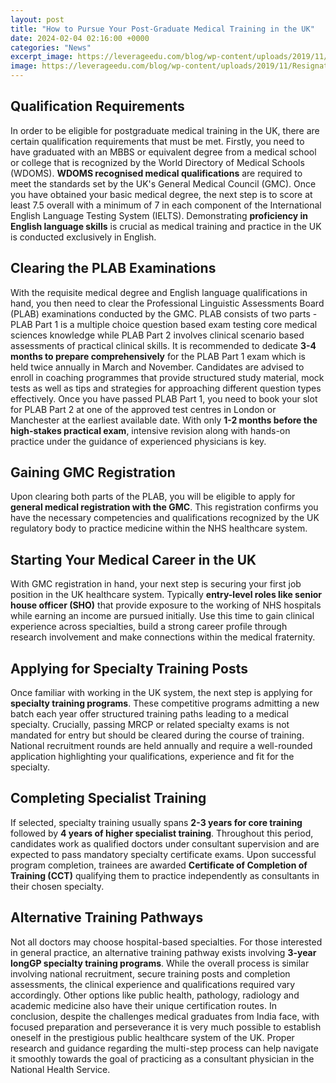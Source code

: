 ```yaml
---
layout: post
title: "How to Pursue Your Post-Graduate Medical Training in the UK"
date: 2024-02-04 02:16:00 +0000
categories: "News"
excerpt_image: https://leverageedu.com/blog/wp-content/uploads/2019/11/Resignation-Letter-for-Higher-Studies-Sample-2.png
image: https://leverageedu.com/blog/wp-content/uploads/2019/11/Resignation-Letter-for-Higher-Studies-Sample-2.png
---
```


## Qualification Requirements 
In order to be eligible for postgraduate medical training in the UK, there are certain qualification requirements that must be met. Firstly, you need to have graduated with an MBBS or equivalent degree from a medical school or college that is recognized by the World Directory of Medical Schools (WDOMS). **WDOMS recognised medical qualifications** are required to meet the standards set by the UK's General Medical Council (GMC). 
Once you have obtained your basic medical degree, the next step is to score at least 7.5 overall with a minimum of 7 in each component of the International English Language Testing System (IELTS). Demonstrating **proficiency in English language skills** is crucial as medical training and practice in the UK is conducted exclusively in English.
## Clearing the PLAB Examinations
With the requisite medical degree and English language qualifications in hand, you then need to clear the Professional Linguistic Assessments Board (PLAB) examinations conducted by the GMC. PLAB consists of two parts - PLAB Part 1 is a multiple choice question based exam testing core medical sciences knowledge while PLAB Part 2 involves clinical scenario based assessments of practical clinical skills. 
It is recommended to dedicate **3-4 months to prepare comprehensively** for the PLAB Part 1 exam which is held twice annually in March and November. Candidates are advised to enroll in coaching programmes that provide structured study material, mock tests as well as tips and strategies for approaching different question types effectively. 
Once you have passed PLAB Part 1, you need to book your slot for PLAB Part 2 at one of the approved test centres in London or Manchester at the earliest available date. With only **1-2 months before the high-stakes practical exam**, intensive revision along with hands-on practice under the guidance of experienced physicians is key.
## Gaining GMC Registration
Upon clearing both parts of the PLAB, you will be eligible to apply for **general medical registration with the GMC**. This registration confirms you have the necessary competencies and qualifications recognized by the UK regulatory body to practice medicine within the NHS healthcare system. 
## Starting Your Medical Career in the UK
With GMC registration in hand, your next step is securing your first job position in the UK healthcare system. Typically **entry-level roles like senior house officer (SHO)** that provide exposure to the working of NHS hospitals while earning an income are pursued initially. Use this time to gain clinical experience across specialties, build a strong career profile through research involvement and make connections within the medical fraternity. 
## Applying for Specialty Training Posts
Once familiar with working in the UK system, the next step is applying for **specialty training programs**. These competitive programs admitting a new batch each year offer structured training paths leading to a medical specialty. Crucially, passing MRCP or related specialty exams is not mandated for entry but should be cleared during the course of training. National recruitment rounds are held annually and require a well-rounded application highlighting your qualifications, experience and fit for the specialty. 
## Completing Specialist Training 
If selected, specialty training usually spans **2-3 years for core training** followed by **4 years of higher specialist training**. Throughout this period, candidates work as qualified doctors under consultant supervision and are expected to pass mandatory specialty certificate exams. Upon successful program completion, trainees are awarded **Certificate of Completion of Training (CCT)** qualifying them to practice independently as consultants in their chosen specialty.
## Alternative Training Pathways 
Not all doctors may choose hospital-based specialties. For those interested in general practice, an alternative training pathway exists involving **3-year longGP specialty training programs**. While the overall process is similar involving national recruitment, secure training posts and completion assessments, the clinical experience and qualifications required vary accordingly. Other options like public health, pathology, radiology and academic medicine also have their unique certification routes.
In conclusion, despite the challenges medical graduates from India face, with focused preparation and perseverance it is very much possible to establish oneself in the prestigious public healthcare system of the UK. Proper research and guidance regarding the multi-step process can help navigate it smoothly towards the goal of practicing as a consultant physician in the National Health Service.